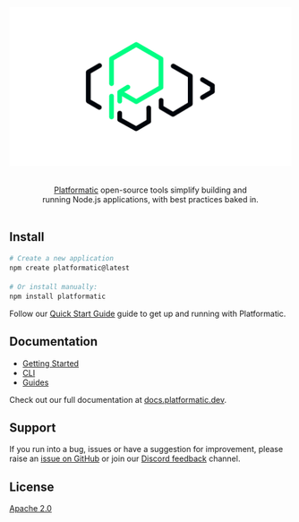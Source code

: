 ![The Platformatic logo](https://github.com/platformatic/platformatic/raw/HEAD/assets/banner-light.png)

<p align="center">
  <br/>
  <a href="https://platformatic.dev/">Platformatic</a> open-source tools simplify
	building and
  <br/>
  running Node.js applications, with best practices baked in.
  <br/><br/>
</p>

## Install

```bash
# Create a new application
npm create platformatic@latest

# Or install manually:
npm install platformatic
```

Follow our [Quick Start Guide](https://docs.platformatic.dev/docs/getting-started/quick-start-guide)
guide to get up and running with Platformatic.

## Documentation

- [Getting Started](https://docs.platformatic.dev/docs/getting-started/quick-start-guide)
- [CLI](https://docs.platformatic.dev/docs/reference/platformatic/cli)
- [Guides](https://docs.platformatic.dev/docs/next/guides/build-modular-monolith)

Check out our full documentation at [docs.platformatic.dev](https://docs.platformatic.dev).

## Support

If you run into a bug, issues or have a suggestion for improvement, please raise an 
[issue on GitHub](https://github.com/platformatic/platformatic/issues/new) or join our [Discord feedback](https://discord.gg/platformatic) channel.

## License

[Apache 2.0](LICENSE)

